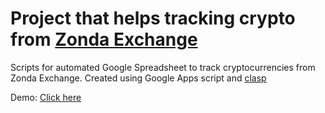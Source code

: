 # Project that helps tracking crypto from [Zonda Exchange](https://zondaglobal.com/en/home)

Scripts for automated Google Spreadsheet to track cryptocurrencies from Zonda Exchange.
Created using Google Apps script and [clasp](https://github.com/google/clasp)

Demo: [Click here](https://docs.google.com/spreadsheets/d/1o4XjvZ5Kgoecgki89GYbZACXKOJrFmLLvvgKoq4rFns/edit?usp=sharing)
